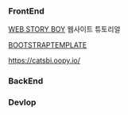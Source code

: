 ### FrontEnd
[WEB STORY BOY](https://wtss.tistory.com/) 웹사이트 튜토리얼

[BOOTSTRAPTEMPLATE]([https://wtss.tistory.com/](https://bootstrapmade.com/iportfolio-bootstrap-portfolio-websites-template/)) 

https://catsbi.oopy.io/

### BackEnd

### Devlop
